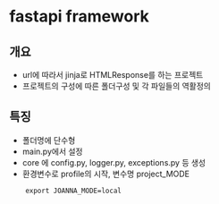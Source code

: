 # fastapi framework

## 개요

- url에 따라서 jinja로 HTMLResponse를 하는 프로젝트
- 프로젝트의 구성에 따른 폴더구성 및 각 파일들의 역활정의

## 특징

- 폴더명에 단수형
- main.py에서 설정
- core 에 config.py, logger.py, exceptions.py 등 생성
- 환경변수로 profile의 시작, 변수명 project_MODE

```shell
    export JOANNA_MODE=local
```
